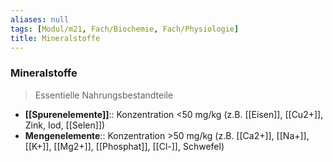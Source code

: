 ```yaml
---
aliases: null
tags: [Modul/m21, Fach/Biochemie, Fach/Physiologie]
title: Mineralstoffe
---
```

### Mineralstoffe
> Essentielle Nahrungsbestandteile 
- **[[Spurenelemente]]**:: Konzentration <50 mg/kg (z.B. [[Eisen]], [[Cu2+]], Zink, Iod, [[Selen]])
- **Mengenelemente**:: Konzentration >50 mg/kg (z.B. [[Ca2+]], [[Na+]], [[K+]], [[Mg2+]], [[Phosphat]], [[Cl-]], Schwefel)